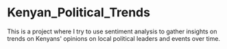 # Kenyan_Political_Trends
This is a project where I try to use sentiment analysis to gather insights on trends on Kenyans' opinions on local political leaders and events over time. 
